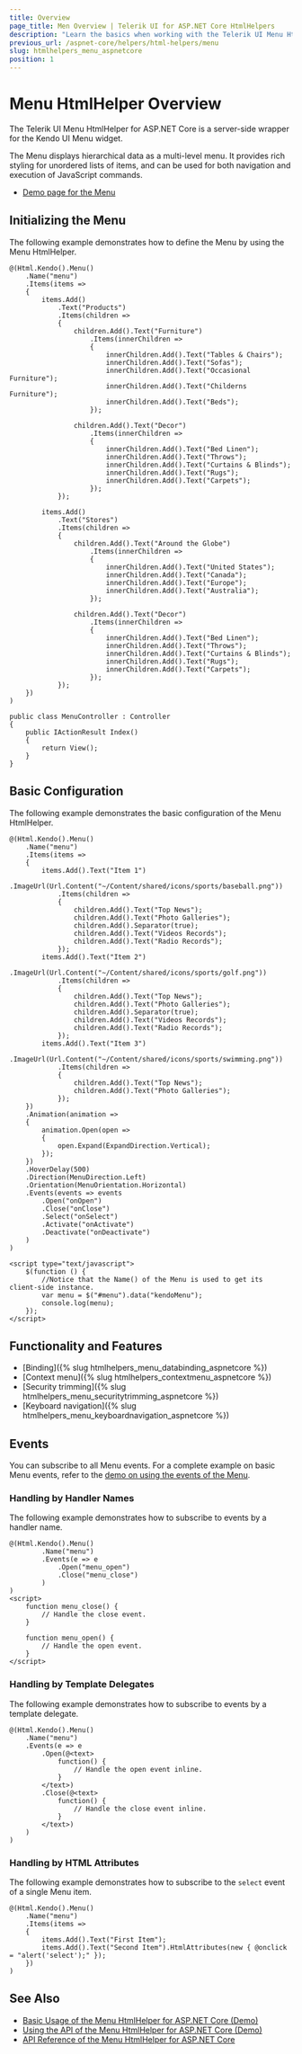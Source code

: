 ```yaml
---
title: Overview
page_title: Men Overview | Telerik UI for ASP.NET Core HtmlHelpers
description: "Learn the basics when working with the Telerik UI Menu HtmlHelper for ASP.NET Core (MVC 6 or ASP.NET Core MVC)."
previous_url: /aspnet-core/helpers/html-helpers/menu
slug: htmlhelpers_menu_aspnetcore
position: 1
---
```


# Menu HtmlHelper Overview

The Telerik UI Menu HtmlHelper for ASP.NET Core is a server-side wrapper for the Kendo UI Menu widget.

The Menu displays hierarchical data as a multi-level menu. It provides rich styling for unordered lists of items, and can be used for both navigation and execution of JavaScript commands.

* [Demo page for the Menu](https://demos.telerik.com/aspnet-core/menu/index)

## Initializing the Menu

The following example demonstrates how to define the Menu by using the Menu HtmlHelper.

```Razor
@(Html.Kendo().Menu()
    .Name("menu")
    .Items(items =>
    {
        items.Add()
            .Text("Products")
            .Items(children =>
            {
                children.Add().Text("Furniture")
                    .Items(innerChildren =>
                    {
                        innerChildren.Add().Text("Tables & Chairs");
                        innerChildren.Add().Text("Sofas");
                        innerChildren.Add().Text("Occasional Furniture");
                        innerChildren.Add().Text("Childerns Furniture");
                        innerChildren.Add().Text("Beds");
                    });

                children.Add().Text("Decor")
                    .Items(innerChildren =>
                    {
                        innerChildren.Add().Text("Bed Linen");
                        innerChildren.Add().Text("Throws");
                        innerChildren.Add().Text("Curtains & Blinds");
                        innerChildren.Add().Text("Rugs");
                        innerChildren.Add().Text("Carpets");
                    });
            });

        items.Add()
            .Text("Stores")
            .Items(children =>
            {
                children.Add().Text("Around the Globe")
                    .Items(innerChildren =>
                    {
                        innerChildren.Add().Text("United States");
                        innerChildren.Add().Text("Canada");
                        innerChildren.Add().Text("Europe");
                        innerChildren.Add().Text("Australia");
                    });

                children.Add().Text("Decor")
                    .Items(innerChildren =>
                    {
                        innerChildren.Add().Text("Bed Linen");
                        innerChildren.Add().Text("Throws");
                        innerChildren.Add().Text("Curtains & Blinds");
                        innerChildren.Add().Text("Rugs");
                        innerChildren.Add().Text("Carpets");
                    });
            });
    })
)
```
```Controller
public class MenuController : Controller
{
    public IActionResult Index()
    {
        return View();
    }
}
```

## Basic Configuration

The following example demonstrates the basic configuration of the Menu HtmlHelper.

```Razor
@(Html.Kendo().Menu()
    .Name("menu")
    .Items(items =>
    {
        items.Add().Text("Item 1")
            .ImageUrl(Url.Content("~/Content/shared/icons/sports/baseball.png"))
            .Items(children =>
            {
                children.Add().Text("Top News");
                children.Add().Text("Photo Galleries");
                children.Add().Separator(true);
                children.Add().Text("Videos Records");
                children.Add().Text("Radio Records");
            });
        items.Add().Text("Item 2")
            .ImageUrl(Url.Content("~/Content/shared/icons/sports/golf.png"))
            .Items(children =>
            {
                children.Add().Text("Top News");
                children.Add().Text("Photo Galleries");
                children.Add().Separator(true);
                children.Add().Text("Videos Records");
                children.Add().Text("Radio Records");
            });
        items.Add().Text("Item 3")
            .ImageUrl(Url.Content("~/Content/shared/icons/sports/swimming.png"))
            .Items(children =>
            {
                children.Add().Text("Top News");
                children.Add().Text("Photo Galleries");
            });
    })
    .Animation(animation =>
    {
        animation.Open(open =>
        {
            open.Expand(ExpandDirection.Vertical);
        });
    })
    .HoverDelay(500)
    .Direction(MenuDirection.Left)
    .Orientation(MenuOrientation.Horizontal)
    .Events(events => events
        .Open("onOpen")
        .Close("onClose")
        .Select("onSelect")
        .Activate("onActivate")
        .Deactivate("onDeactivate")
    )
)

<script type="text/javascript">
    $(function () {
        //Notice that the Name() of the Menu is used to get its client-side instance.
        var menu = $("#menu").data("kendoMenu");
        console.log(menu);
    });
</script>
```

## Functionality and Features

* [Binding]({% slug htmlhelpers_menu_databinding_aspnetcore %})
* [Context menu]({% slug htmlhelpers_contextmenu_aspnetcore %})
* [Security trimming]({% slug htmlhelpers_menu_securitytrimming_aspnetcore %})
* [Keyboard navigation]({% slug htmlhelpers_menu_keyboardnavigation_aspnetcore %})

## Events

You can subscribe to all Menu events. For a complete example on basic Menu events, refer to the [demo on using the events of the Menu](https://demos.telerik.com/aspnet-core/menu/events).

### Handling by Handler Names

The following example demonstrates how to subscribe to events by a handler name.

```Razor
@(Html.Kendo().Menu()
        .Name("menu")
        .Events(e => e
            .Open("menu_open")
            .Close("menu_close")
        )
)
<script>
    function menu_close() {
        // Handle the close event.
    }

    function menu_open() {
        // Handle the open event.
    }
</script>
```

### Handling by Template Delegates

The following example demonstrates how to subscribe to events by a template delegate.

```Razor
@(Html.Kendo().Menu()
    .Name("menu")
    .Events(e => e
        .Open(@<text>
            function() {
                // Handle the open event inline.
            }
        </text>)
        .Close(@<text>
            function() {
                // Handle the close event inline.
            }
        </text>)
    )
)
```

### Handling by HTML Attributes

The following example demonstrates how to subscribe to the `select` event of a single Menu item.

```Razor
@(Html.Kendo().Menu()
    .Name("menu")
    .Items(items =>
    {
        items.Add().Text("First Item");
        items.Add().Text("Second Item").HtmlAttributes(new { @onclick = "alert('select');" });
    })
)
```

## See Also

* [Basic Usage of the Menu HtmlHelper for ASP.NET Core (Demo)](https://demos.telerik.com/aspnet-core/menu)
* [Using the API of the Menu HtmlHelper for ASP.NET Core (Demo)](https://demos.telerik.com/aspnet-core/menu/api)
* [API Reference of the Menu HtmlHelper for ASP.NET Core](/api/menu)

